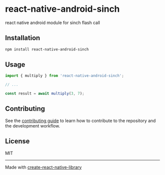 # react-native-android-sinch

react native android module for sinch flash call

## Installation

```sh
npm install react-native-android-sinch
```

## Usage

```js
import { multiply } from 'react-native-android-sinch';

// ...

const result = await multiply(3, 7);
```

## Contributing

See the [contributing guide](CONTRIBUTING.md) to learn how to contribute to the repository and the development workflow.

## License

MIT

---

Made with [create-react-native-library](https://github.com/callstack/react-native-builder-bob)

